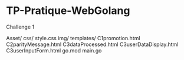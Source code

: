 # TP-Pratique-WebGolang
Challenge 1 

Asset/
css/
style.css
img/
templates/
C1promotion.html
C2parityMessage.html
C3dataProcessed.html
C3userDataDisplay.html
C3userInputForm.html
go.mod
main.go
